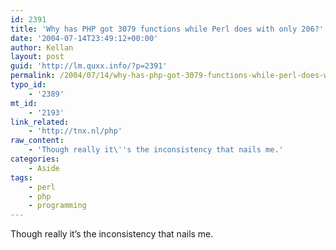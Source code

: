 ```yaml
---
id: 2391
title: 'Why has PHP got 3079 functions while Perl does with only 206?'
date: '2004-07-14T23:49:12+00:00'
author: Kellan
layout: post
guid: 'http://lm.quxx.info/?p=2391'
permalink: /2004/07/14/why-has-php-got-3079-functions-while-perl-does-with-only-206/
typo_id:
    - '2389'
mt_id:
    - '2193'
link_related:
    - 'http://tnx.nl/php'
raw_content:
    - 'Though really it\''s the inconsistency that nails me.'
categories:
    - Aside
tags:
    - perl
    - php
    - programming
---
```


Though really it’s the inconsistency that nails me.